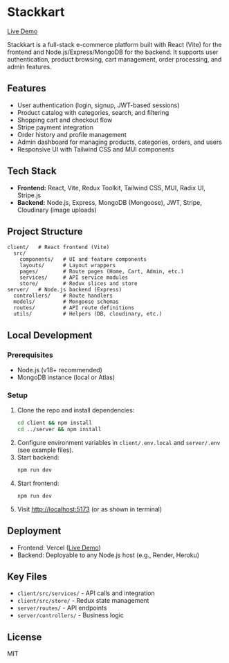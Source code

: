 # Stackkart

[Live Demo](https://stackkart.vercel.app)

Stackkart is a full-stack e-commerce platform built with React (Vite) for the frontend and Node.js/Express/MongoDB for the backend. It supports user authentication, product browsing, cart management, order processing, and admin features.

## Features
- User authentication (login, signup, JWT-based sessions)
- Product catalog with categories, search, and filtering
- Shopping cart and checkout flow
- Stripe payment integration
- Order history and profile management
- Admin dashboard for managing products, categories, orders, and users
- Responsive UI with Tailwind CSS and MUI components

## Tech Stack
- **Frontend:** React, Vite, Redux Toolkit, Tailwind CSS, MUI, Radix UI, Stripe.js
- **Backend:** Node.js, Express, MongoDB (Mongoose), JWT, Stripe, Cloudinary (image uploads)

## Project Structure
```
client/   # React frontend (Vite)
  src/
    components/   # UI and feature components
    layouts/      # Layout wrappers
    pages/        # Route pages (Home, Cart, Admin, etc.)
    services/     # API service modules
    store/        # Redux slices and store
server/   # Node.js backend (Express)
  controllers/    # Route handlers
  models/         # Mongoose schemas
  routes/         # API route definitions
  utils/          # Helpers (DB, cloudinary, etc.)
```

## Local Development
### Prerequisites
- Node.js (v18+ recommended)
- MongoDB instance (local or Atlas)

### Setup
1. Clone the repo and install dependencies:
   ```sh
   cd client && npm install
   cd ../server && npm install
   ```
2. Configure environment variables in `client/.env.local` and `server/.env` (see example files).
3. Start backend:
   ```sh
   npm run dev
   ```
4. Start frontend:
   ```sh
   npm run dev
   ```
5. Visit [http://localhost:5173](http://localhost:5173) (or as shown in terminal)

## Deployment
- Frontend: Vercel ([Live Demo](https://stackkart.vercel.app))
- Backend: Deployable to any Node.js host (e.g., Render, Heroku)

## Key Files
- `client/src/services/` - API calls and integration
- `client/src/store/` - Redux state management
- `server/routes/` - API endpoints
- `server/controllers/` - Business logic

## License
MIT
